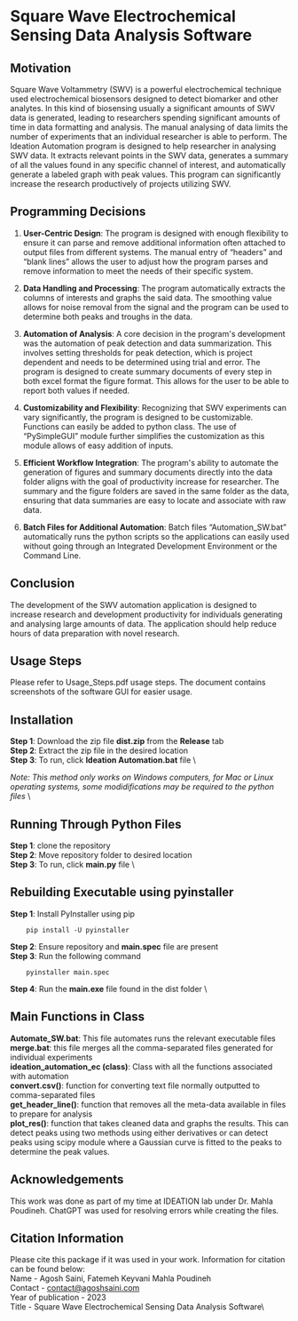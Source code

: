 # Square Wave Electrochemical Sensing Data Analysis Software

## Motivation

Square Wave Voltammetry (SWV) is a powerful electrochemical technique used electrochemical biosensors designed to detect biomarker and other analytes. In this kind of biosensing usually  a significant  amounts of SWV data is generated, leading to researchers spending significant amounts of time in data formatting and analysis. The manual analysing of data limits the number of experiments that an individual researcher is able to perform. The Ideation Automation program is designed to help researcher in analysing SWV data. It extracts relevant points in the SWV data, generates a summary of all the values found in any specific channel of interest, and automatically generate a labeled graph with peak values. This program can significantly increase the research productively of projects utilizing SWV.

## Programming Decisions
1.	**User-Centric Design**: The program is designed with enough flexibility to ensure it can parse and remove additional information often attached to output files from different systems. The manual entry of “headers” and “blank lines” allows the user to adjust how the program parses and remove information to meet the needs of their specific system.

2.	**Data Handling and Processing**: The program automatically extracts the columns of interests and graphs the said data. The smoothing value allows for noise removal from the signal and the program can be used to determine both peaks and troughs in the data.

3.	**Automation of Analysis**: A core decision in the program's development was the automation of peak detection and data summarization. This involves setting thresholds for peak detection, which is project dependent and needs to be determined using trial and error. The program is designed to create summary documents of every step in both excel format the figure format. This allows for the user to be able to report both values if needed.

4.	**Customizability and Flexibility**: Recognizing that SWV experiments can vary significantly, the program is designed to be customizable. Functions can easily be added to python class. The use of “PySimpleGUI” module further simplifies the customization as this module allows of easy addition of inputs. 

5.	**Efficient Workflow Integration**: The program's ability to automate the generation of figures and summary documents directly into the data folder aligns with the goal of productivity increase for researcher. The summary and the figure folders are saved in the same folder as the data, ensuring that data summaries are easy to locate and associate with raw data. 

6.	**Batch Files for Additional Automation**: Batch files “Automation_SW.bat” automatically runs the python scripts so the applications can easily used without going through an Integrated Development Environment or the Command Line. 

## Conclusion

The development of the SWV automation application is designed to increase research and development productivity for individuals generating and analysing large amounts of data. The application should help reduce hours of data preparation with novel research.

## Usage Steps

Please refer to Usage_Steps.pdf usage steps. The document contains screenshots of the software GUI for easier usage. 

## Installation

**Step 1**: Download the zip file  **dist.zip** from the **Release** tab \
**Step 2**: Extract the zip file in the desired location \
**Step 3**: To run, click **Ideation Automation.bat** file \

*Note: This method only works on Windows computers, for Mac or Linux operating systems, some modidifications may be required to the python files* \


## Running Through Python Files

**Step 1**: clone the repository \
**Step 2**: Move repository folder to desired location \
**Step 3**: To run, click **main.py** file  \

## Rebuilding Executable using pyinstaller

**Step 1**: Install PyInstaller using pip 
```
    pip install -U pyinstaller
```
**Step 2**: Ensure repository and **main.spec** file are present \
**Step 3**: Run the following command 
```
    pyinstaller main.spec
```
**Step 4**: Run the **main.exe** file found in the dist folder \

## Main Functions in Class

**Automate_SW.bat**: This file automates runs the relevant executable files \
**merge.bat**: this file merges all the comma-separated files generated for individual experiments \
**ideation_automation_ec (class)**: Class with all the functions associated with automation \
**convert.csv()**: function for converting text file normally outputted to comma-separated files \
**get_header_line()**: function that removes all the meta-data available in files to prepare for analysis \
**plot_res()**: function that takes cleaned data and graphs the results. This can detect peaks using two methods using either derivatives or can detect peaks using scipy module where a Gaussian curve is fitted to the peaks to determine the peak values.

## Acknowledgements

This work was done as part of my time at IDEATION lab under Dr. Mahla Poudineh. ChatGPT was used for resolving errors while creating the files.

## Citation Information

Please cite this package if it was used in your work. Information for citation can be found below: \
Name - Agosh Saini, Fatemeh Keyvani Mahla Poudineh \
Contact - contact@agoshsaini.com \
Year of publication - 2023 \
Title - Square Wave Electrochemical Sensing Data Analysis Software\
